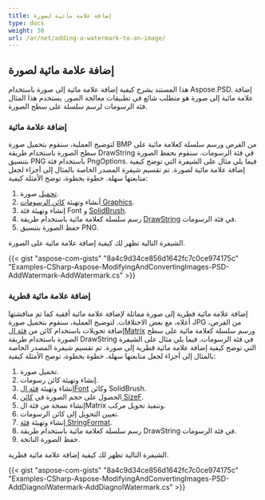 ```yaml
---
title: إضافة علامة مائية لصورة
type: docs
weight: 30
url: /ar/net/adding-a-watermark-to-an-image/
---
```


## **إضافة علامة مائية لصورة**
هذا المستند يشرح كيفية إضافة علامة مائية إلى صورة باستخدام Aspose.PSD. إضافة علامة مائية إلى صورة هو متطلب شائع في تطبيقات معالجة الصور. يستخدم هذا المثال فئة الرسومات لرسم سلسلة على سطح الصورة.
### **إضافة علامة مائية**
لتوضيح العملية، سنقوم بتحميل صورة BMP من القرص ورسم سلسلة كعلامة مائية على سطح الصورة باستخدام طريقة DrawString في فئة الرسومات. سنقوم بحفظ الصورة بتنسيق PNG باستخدام فئة PngOptions. فيما يلي مثال على الشيفرة التي توضح كيفية إضافة علامة مائية لصورة. تم تقسيم شيفرة المصدر الخاصة بالمثال إلى أجزاء لجعل متابعتها سهلة. خطوة بخطوة، توضح الأمثلة كيفية:

1. [تحميل](https://reference.aspose.com/psd/net/aspose.psd.image/load/methods/2) صورة.
1. أنشاء وتهيئة [كائن الرسومات Graphics](https://reference.aspose.com/psd/net/aspose.psd/graphics).
1. إنشاء وتهيئة فئة Font و [SolidBrush](https://reference.aspose.com/psd/net/aspose.psd.brushes/solidbrush).
1. رسم سلسلة كعلامة مائية باستخدام طريقة [DrawString](https://reference.aspose.com/psd/net/aspose.psd/graphics/methods/drawstring) في فئة الرسومات.
1. حفظ الصورة بتنسيق PNG.

الشيفرة التالية تظهر لك كيفية إضافة علامة مائية على الصورة.


{{< gist "aspose-com-gists" "8a4c9d34ce856d1642fc7c0ce974175c" "Examples-CSharp-Aspose-ModifyingAndConvertingImages-PSD-AddWatermark-AddWatermark.cs" >}}
### **إضافة علامة مائية قطرية**
إضافة علامة مائية قطرية إلى صورة مماثلة لإضافة علامة مائية أفقية كما تم مناقشتها أعلاه، مع بعض الاختلافات. لتوضيح العملية، سنقوم بتحميل صورة JPG من القرص، إضافة تحويلات باستخدام كائن من [فئة الMatrix](https://reference.aspose.com/psd/net/aspose.psd/matrix) ورسم سلسلة كعلامة مائية على سطح الصورة باستخدام طريقة DrawString في فئة الرسومات. فيما يلي مثال على الشيفرة التي توضح كيفية إضافة علامة مائية قطرية إلى صورة. تم تقسيم شيفرة المصدر الخاصة بالمثال إلى أجزاء لجعل متابعتها سهلة. خطوة بخطوة، توضح الأمثلة كيفية:

1. تحميل صورة.
1. إنشاء وتهيئة كائن رسومات.
1. إنشاء وتهيئة [فئة الFont](https://reference.aspose.com/psd/net/aspose.psd/font) وكائن SolidBrush.
1. الحصول على حجم الصورة في [كائن SizeF](https://reference.aspose.com/psd/net/aspose.psd/sizef).
1. إنشاء نسخة من فئة الMatrix وتنفيذ تحويل مركب.
1. تعيين التحويل إلى كائن الرسومات.
1. إنشاء وتهيئة [فئة StringFormat](https://reference.aspose.com/psd/net/aspose.psd/stringformat).
1. رسم سلسلة كعلامة مائية باستخدام طريقة DrawString في فئة الرسومات.
1. حفظ الصورة الناتجة.

الشيفرة التالية تظهر لك كيفية إضافة علامة مائية قطرية.


{{< gist "aspose-com-gists" "8a4c9d34ce856d1642fc7c0ce974175c" "Examples-CSharp-Aspose-ModifyingAndConvertingImages-PSD-AddDiagnolWatermark-AddDiagnolWatermark.cs" >}}
